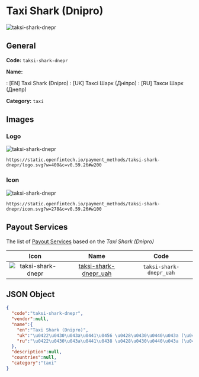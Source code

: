 
# Taxi Shark (Dnipro) 
![taksi-shark-dnepr](https://static.openfintech.io/payment_methods/taksi-shark-dnepr/logo.svg?w=400&c=v0.59.26#w200)  

## General 
**Code:** `taksi-shark-dnepr` 
 
**Name:** 
 
:	[EN] Taxi Shark (Dnipro) 
:	[UK] Таксі Шарк (Дніпро) 
:	[RU] Такси Шарк (Днепр) 
 
**Category:** `taxi` 
 

## Images 

### Logo 
![taksi-shark-dnepr](https://static.openfintech.io/payment_methods/taksi-shark-dnepr/logo.svg?w=400&c=v0.59.26#w200)  

```
https://static.openfintech.io/payment_methods/taksi-shark-dnepr/logo.svg?w=400&c=v0.59.26#w200
```  

### Icon 
![taksi-shark-dnepr](https://static.openfintech.io/payment_methods/taksi-shark-dnepr/icon.svg?w=278&c=v0.59.26#w100)  

```
https://static.openfintech.io/payment_methods/taksi-shark-dnepr/icon.svg?w=278&c=v0.59.26#w100
```  

## Payout Services 
 
The list of [Payout Services](/payout-services/) based on the _Taxi Shark (Dnipro)_ 

|Icon|Name|Code| 
|:---:|:---:|:---:| 
|![taksi-shark-dnepr](https://static.openfintech.io/payout_methods/taksi-shark-dnepr/icon.png?w=278&c=v0.59.26#w40) |[taksi-shark-dnepr_uah](/payout-services/taksi-shark-dnepr_uah/)|`taksi-shark-dnepr_uah`| 
 

## JSON Object 

```json
{
  "code":"taksi-shark-dnepr",
  "vendor":null,
  "name":{
    "en":"Taxi Shark (Dnipro)",
    "uk":"\u0422\u0430\u043a\u0441\u0456 \u0428\u0430\u0440\u043a (\u0414\u043d\u0456\u043f\u0440\u043e)",
    "ru":"\u0422\u0430\u043a\u0441\u0438 \u0428\u0430\u0440\u043a (\u0414\u043d\u0435\u043f\u0440)"
  },
  "description":null,
  "countries":null,
  "category":"taxi"
}
```  
